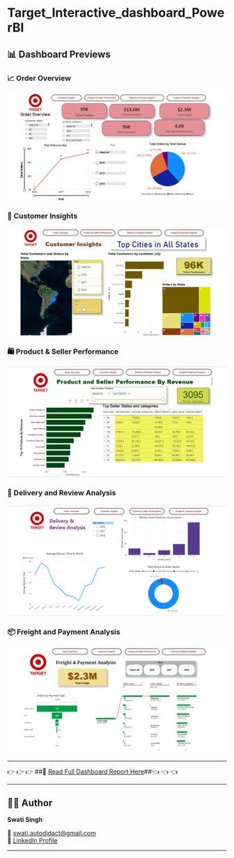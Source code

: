 # Target_Interactive_dashboard_PowerBI
## 📊 Dashboard Previews

### 📈 Order Overview
![Order Overview](Dashboard%20Images/Screenshot_OrderOverview.png)

### 🧍 Customer Insights
![Customer Insights](Dashboard%20Images/Screenshot_CustomerInsights.png)

### 🛍️ Product & Seller Performance
![Product Belief Performance](Dashboard%20Images/Screenshot_ProductSellerPerformance.png)

### 🚚 Delivery and Review Analysis
![Delivery and Receiving](Dashboard%20Images/Screenshot_DeliveryAndReview.png)

### 📦 Freight and Payment Analysis
![Freight and Department](Dashboard%20Images/Screenshot_FreightAndPayment.png)

---

👉 👉 👉 ##📘 [Read Full Dashboard Report Here](Target%20Brazil%20E-Commerce%20Performance%20Dashboard%20Report-%20Swati%20Singh.pdf)##👈 👈 👈

---

## 👨‍💻 Author  
**Swati Singh**  

📧 [swati.autodidact@gmail.com](mailto:swati.autodidact@gmail.com)  
🔗 [LinkedIn Profile](https://www.linkedin.com/in/swatisinghlink/)  

---


